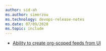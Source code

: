 ```yaml
---
author: sid-ah
ms.author: simerzou
ms.technology: devops-release-notes
ms.date: 07/09/2020
ms.topic: include
---
```

    
- [Ability to create org-scoped feeds from UI](#ability-to-create-org-scoped-feeds-from-ui)

    